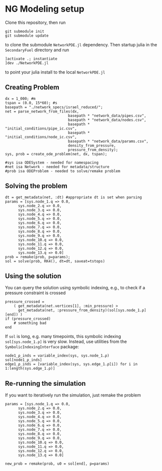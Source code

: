 # NG Modeling setup

Clone this repository, then run
```
git submodule init
git submodule update
```
to clone the submodule `NetworkPDE.jl` dependency. Then startup julia in the `SecondaryFuel` directory and run
```
]activate .; instantiate
]dev ./NetworkPDE.jl
```
to point your julia install to the local `NetworkPDE.jl`

## Creating Problem
```
dx = 1_000; #m
tspan = (0.0, 15*60); #s
basepath = "./network_specs/israel_reduced/";
net = parse_network_from_files(dx,
                             basepath * "network_data/pipes.csv",
                             basepath * "network_data/nodes.csv",
                             basepath * "initial_conditions/pipe_ic.csv",
                             basepath * "initial_conditions/node_ic.csv",
                             basepath * "network_data/params.csv",
                             density_from_pressure,
                             pressure_from_density);
sys, prob = create_ode_problem(net, dx, tspan);

#sys isa ODESystem - needed for namespacing
#net isa Network - needed for metadata/structure
#prob isa ODEProblem - needed to solve/remake problem
```

## Solving the problem
```
dt = get_metadata(net, :dt) #appropriate dt is set when parsing
params = [sys.node_1.q => 0.0,
      sys.node_2.q => 0.0,
      sys.node_3.q => 0.0,
      sys.node_4.q => 0.0,
      sys.node_5.q => 0.0,
      sys.node_6.q => 0.0,
      sys.node_7.q => 0.0,
      sys.node_8.q => 0.0,
      sys.node_9.q => 0.0,
      sys.node_10.q => 0.0,
      sys.node_11.q => 0.0,
      sys.node_12.q => 0.0,
      sys.node_13.q => 0.0]
prob = remake(prob, p=params);
sol = solve(prob, RK4(), dt=dt, saveat=tstops)
```

## Using the solution
You can query the solution using symbolic indexing, e.g., to check if a pressure constraint is crossed
```
pressure_crossed =
    ( get_metadata(net.vertices[1], :min_pressure) >
      get_metadata(net, :pressure_from_density)(sol[sys.node_1.ρ][end]) )
if (pressure_crossed)
    # something bad
end
```
If `sol` is long, e.g. many timepoints, this symbolic indexing `sol[sys.node_1.ρ]` is very slow. Instead, use utilities from the `SymbolicIndexingInterface` package:
```
node1_ρ_inds = variable_index(sys, sys.node_1.ρ)
sol[node1_ρ_inds]
edge1_ρ_inds = [variable_index(sys, sys.edge_1.ρ[i]) for i in 1:length(sys.edge_1.ρ)]
```

## Re-running the simulation
If you want to iteratively run the simulation, just remake the problem
```
params = [sys.node_1.q => 0.0,
      sys.node_2.q => 0.0,
      sys.node_3.q => 0.0,
      sys.node_4.q => 0.0,
      sys.node_5.q => 0.0,
      sys.node_6.q => 0.0,
      sys.node_7.q => 0.0,
      sys.node_8.q => 0.0,
      sys.node_9.q => 0.0,
      sys.node_10.q => 0.0,
      sys.node_11.q => 0.0,
      sys.node_12.q => 0.0,
      sys.node_13.q => 0.0]

new_prob = remake(prob, u0 = sol[end], p=params)
```
